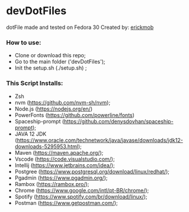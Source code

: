 # devDotFiles

dotFile made and tested on Fedora 30
Created by:  [erickmob](https://github.com/erickmob/)

### How to use:
* Clone or download this repo;
* Go to the main folder ('devDotFiles');
* Init the setup.sh (./setup.sh) ;

### This Script Installs:
* Zsh
* nvm (https://github.com/nvm-sh/nvm);
* Node.js (https://nodejs.org/en/)
* PowerFonts (https://github.com/powerline/fonts) 
* Spaceship-prompt (https://github.com/denysdovhan/spaceship-prompt);
* JAVA 12 JDK (https://www.oracle.com/technetwork/java/javase/downloads/jdk12-downloads-5295953.html);
* Maven (https://maven.apache.org/);
* Vscode (https://code.visualstudio.com/);
* Intellij (https://www.jetbrains.com/idea/);
* Postgree (https://www.postgresql.org/download/linux/redhat/);
* Pgadmin (https://www.pgadmin.org/);
* Rambox (https://rambox.pro/);
* Chrome (https://www.google.com/intl/pt-BR/chrome/);
* Spotify (https://www.spotify.com/br/download/linux/);
* Postman (https://www.getpostman.com/);
